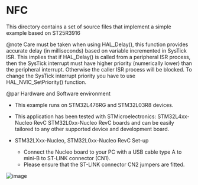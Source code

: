 # NFC
This directory contains a set of source files that implement a simple example based on 
ST25R3916

@note Care must be taken when using HAL_Delay(), this function provides accurate delay (in milliseconds)
      based on variable incremented in SysTick ISR. This implies that if HAL_Delay() is called from
      a peripheral ISR process, then the SysTick interrupt must have higher priority (numerically lower)
      than the peripheral interrupt. Otherwise the caller ISR process will be blocked.
      To change the SysTick interrupt priority you have to use HAL_NVIC_SetPriority() function.



@par Hardware and Software environment  

  - This example runs on STM32L476RG and STM32L03R8 devices.
    
  - This application has been tested with STMicroelectronics:
    STM32L4xx-Nucleo RevC
    STM32L0xx-Nucleo RevC
    boards and can be easily tailored to any other supported device 
    and development board.

  - STM32LXxx-Nucleo, STM32L0xx-Nucleo RevC Set-up    
    - Connect the Nucleo board to your PC with a USB cable type A to mini-B 
      to ST-LINK connector (CN1).
    - Please ensure that the ST-LINK connector CN2 jumpers are fitted.

![image](https://user-images.githubusercontent.com/29093207/141923126-916ba7b0-d110-49be-baa2-d8e185e630cd.png)
